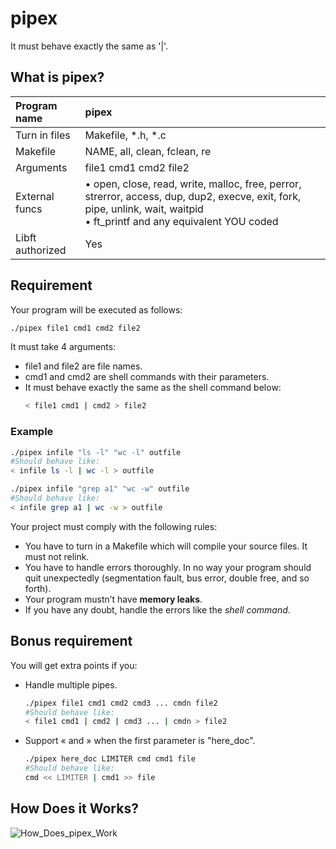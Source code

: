 # pipex
It must behave exactly the same as '|'.

## What is pipex?

Program name | pipex
:----------- | :----
Turn in files    | Makefile, \*.h, \*.c
Makefile         | NAME, all, clean, fclean, re
Arguments        | file1 cmd1 cmd2 file2
External funcs   | • open, close, read, write, malloc, free, perror, strerror, access, dup, dup2, execve, exit, fork, pipe, unlink, wait, waitpid<br>• ft_printf and any equivalent YOU coded
Libft authorized | Yes

## Requirement

Your program will be executed as follows:
```sh
./pipex file1 cmd1 cmd2 file2
```
It must take 4 arguments:
* file1 and file2 are file names.
* cmd1 and cmd2 are shell commands with their parameters.
* It must behave exactly the same as the shell command below:
	```sh
	< file1 cmd1 | cmd2 > file2
	```

### Example
```sh
./pipex infile "ls -l" "wc -l" outfile
#Should behave like:
< infile ls -l | wc -l > outfile
```

```sh
./pipex infile "grep a1" "wc -w" outfile
#Should behave like:
< infile grep a1 | wc -w > outfile
```

Your project must comply with the following rules:
* You have to turn in a Makefile which will compile your source files. It must not relink.
* You have to handle errors thoroughly. In no way your program should quit unexpectedly (segmentation fault, bus error, double free, and so forth).
* Your program mustn’t have __memory leaks__.
* If you have any doubt, handle the errors like the _shell command_.

## Bonus requirement

You will get extra points if you:

* Handle multiple pipes.
	```sh
	./pipex file1 cmd1 cmd2 cmd3 ... cmdn file2
	#Should behave like:
	< file1 cmd1 | cmd2 | cmd3 ... | cmdn > file2
	```

* Support « and » when the first parameter is "here_doc".
	```sh
	./pipex here_doc LIMITER cmd cmd1 file
	#Should behave like:
	cmd << LIMITER | cmd1 >> file
	```

## How Does it Works?

![How_Does_pipex_Work](https://user-images.githubusercontent.com/67182687/206078253-6155a89d-ca1c-48a9-ad7a-78853bbef624.svg)
